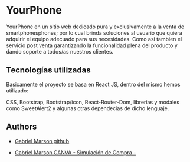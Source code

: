 
# YourPhone

YourPhone en un sitio web dedicado pura y exclusivamente a la venta de smartphonesphones; por lo cual brinda soluciones al usuario que quiera adquirir el equipo adecuado para sus necesidades. Como asi tambien el servicio post venta garantizando la funcionalidad plena del producto y dando soporte a todos/as nuestros clientes. 





## Tecnologías utilizadas

Basicamente el proyecto se basa en React JS, dentro del mismo hemos utilizado:

CSS, Bootstrap, Bootstrap/icon, React-Router-Dom, librerias y modales como SweetAlert2 y algunas otras dependecias de dicho lenguaje.


## Authors

- [Gabriel Marson github](https://github.com/gabrielmarson)

- [Gabriel Marson CANVA - Simulación de Compra -](https://www.canva.com/design/DAFOxTMcbNE/-VbToQLux9iu9W8YNX4sgA/view?utm_content=DAFOxTMcbNE&utm_campaign=designshare&utm_medium=link&utm_source=publishsharelink)

